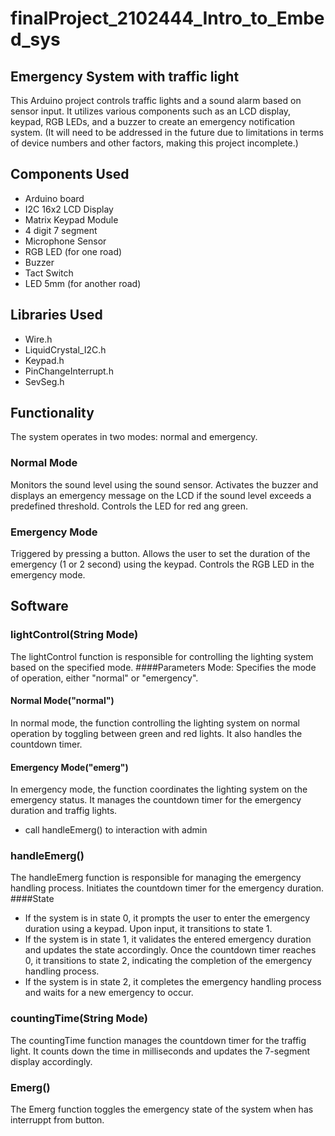 # finalProject_2102444_Intro_to_Embed_sys
## Emergency System with traffic light
 This Arduino project controls traffic lights and a sound alarm based on sensor input. It utilizes various components such as an LCD display, keypad, RGB LEDs, and a buzzer to create an emergency notification system.
 (It will need to be addressed in the future due to limitations in terms of device numbers and other factors, making this project incomplete.)
## Components Used
+ Arduino board
+ I2C 16x2 LCD Display
+ Matrix Keypad Module
+ 4 digit 7 segment
+ Microphone Sensor
+ RGB LED (for one road)
+ Buzzer 
+ Tact Switch
+ LED 5mm (for another road)

## Libraries Used
+ Wire.h
+ LiquidCrystal_I2C.h
+ Keypad.h
+ PinChangeInterrupt.h
+ SevSeg.h

## Functionality
The system operates in two modes: normal and emergency.

### Normal Mode
Monitors the sound level using the sound sensor.
Activates the buzzer and displays an emergency message on the LCD if the sound level exceeds a predefined threshold.
Controls the LED for red ang green.
### Emergency Mode
Triggered by pressing a button.
Allows the user to set the duration of the emergency (1 or 2 second) using the keypad.
Controls the RGB LED in the emergency mode.

## Software
### lightControl(String Mode)
The lightControl function is responsible for controlling the lighting system based on the specified mode.
####Parameters
Mode: Specifies the mode of operation, either "normal" or "emergency".
#### Normal Mode("normal")
In normal mode, the function controlling the lighting system on normal operation by toggling between green and red lights. It also handles the countdown timer.
#### Emergency Mode("emerg")
In emergency mode, the function coordinates the lighting system on the emergency status. It manages the countdown timer for the emergency duration and traffig lights.
- call handleEmerg() to interaction with admin

### handleEmerg()
The handleEmerg function is responsible for managing the emergency handling process. Initiates the countdown timer for the emergency duration.
####State
- If the system is in state 0, it prompts the user to enter the emergency duration using a keypad. Upon input, it transitions to state 1.
- If the system is in state 1, it validates the entered emergency duration and updates the state accordingly. Once the countdown timer reaches 0, it transitions to state 2, indicating the completion of the emergency handling process.
- If the system is in state 2, it completes the emergency handling process and waits for a new emergency to occur.

### countingTime(String Mode)
The countingTime function manages the countdown timer for the traffig light. It counts down the time in milliseconds and updates the 7-segment display accordingly.

### Emerg()
The Emerg function toggles the emergency state of the system when has interruppt from button.
